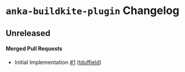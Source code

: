 # `anka-buildkite-plugin` Changelog

<!-- latest_release unreleased -->
## Unreleased

#### Merged Pull Requests
- Initial Implementation [#1](https://github.com/chef/anka-buildkite-plugin/pull/1) ([tduffield](https://github.com/tduffield))
<!-- latest_release -->

